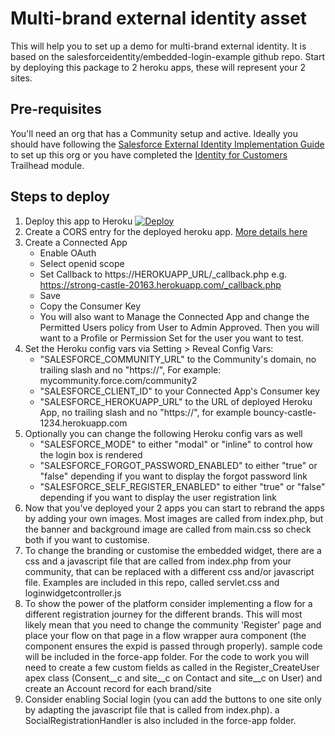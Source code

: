 Multi-brand external identity asset
====================

This will help you to set up a demo for multi-brand external identity. It is based on the salesforceidentity/embedded-login-example github repo. Start by deploying this package to 2 heroku apps, these will represent your 2 sites. 

Pre-requisites
--------------
You'll need an org that has a Community setup and active. Ideally you should have following the [Salesforce External Identity Implementation Guide](https://developer.salesforce.com/docs/atlas.en-us.externalidentityImplGuide.meta/externalidentityImplGuide/external_identity_intro.htm) to set up this org or you have completed the [Identity for Customers](https://trailhead.salesforce.com/module/identity_external) Trailhead module.

Steps to deploy
---------------
1. Deploy this app to Heroku [![Deploy](https://www.herokucdn.com/deploy/button.png)](https://heroku.com/deploy?template=https://github.com/salesforceidentity/embedded-login-example)
2. Create a CORS entry for the deployed heroku app. [More details here](https://developer.salesforce.com/docs/atlas.en-us.externalidentityImplGuide.meta/externalidentityImplGuide/external_identity_login_step_1.htm)
3. Create a Connected App
	* Enable OAuth
	* Select openid scope
	* Set Callback to https://HEROKUAPP_URL/_callback.php e.g. https://strong-castle-20163.herokuapp.com/_callback.php
	* Save
	* Copy the Consumer Key
	* You will also want to Manage the Connected App and change the Permitted Users policy from User to Admin Approved. Then you will want to a Profile or Permission Set for the user you want to test.
4. Set the Heroku config vars via Setting > Reveal Config Vars:
	* "SALESFORCE_COMMUNITY_URL" to the Community's domain, no trailing slash and no "https://", For example: mycommunity.force.com/community2
	* "SALESFORCE_CLIENT_ID" to your Connected App's Consumer key
	* "SALESFORCE_HEROKUAPP_URL" to the URL of deployed Heroku App, no trailing slash and no "https://", for example bouncy-castle-1234.herokuapp.com
5. Optionally you can change the following Heroku config vars as well
	* "SALESFORCE_MODE" to either "modal" or "inline" to control how the login box is rendered
	* "SALESFORCE_FORGOT_PASSWORD_ENABLED" to either "true" or "false" depending if you want to display the forgot password link
	* "SALESFORCE_SELF_REGISTER_ENABLED" to either "true" or "false" depending if you want to display the user registration link
6. Now that you've deployed your 2 apps you can start to rebrand the apps by adding your own images. Most images are called from index.php, but the banner and background image are called from main.css so check both if you want to customise. 
7. To change the branding or customise the embedded widget, there are a css and a javascript file that are called from index.php from your community, that can be replaced with a different css and/or javascript file. Examples are included in this repo, called servlet.css and loginwidgetcontroller.js 
8. To show the power of the platform consider implementing a flow for a different registration journey for the different brands. This will most likely mean that you need to change the community 'Register' page and place your flow on that page in a flow wrapper aura component (the component ensures the expid is passed through properly). sample code will be included in the force-app folder. For the code to work you will need to create a few custom fields as called in the Register_CreateUser apex class (Consent__c and site__c on Contact and site__c on User) and create an Account record for each brand/site
9. Consider enabling Social login (you can add the buttons to one site only by adapting the javascript file that is called from index.php). a SocialRegistrationHandler is also included in the force-app folder.

